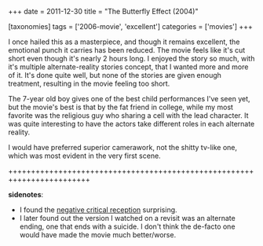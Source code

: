 +++
date = 2011-12-30
title = "The Butterfly Effect (2004)"

[taxonomies]
tags = ['2006-movie', 'excellent']
categories = ['movies']
+++

I once hailed this as a masterpiece, and though it remains excellent,
the emotional punch it carries has been reduced. The movie feels like
it\'s cut short even though it\'s nearly 2 hours long. I enjoyed the
story so much, with it\'s multiple alternate-reality stories concept,
that I wanted more and more of it. It\'s done quite well, but none of
the stories are given enough treatment, resulting in the movie feeling
too short.

The 7-year old boy gives one of the best child performances I\'ve seen
yet, but the movie\'s best is that by the fat friend in college, while
my most favorite was the religious guy who sharing a cell with the lead
character. It was quite interesting to have the actors take different
roles in each alternate reality.

I would have preferred superior camerawork, not the shitty tv-like one,
which was most evident in the very first scene.

++++++++++++++++++++++++++++++++++++++++++++++++++++++++++++++++++++++++

**sidenotes**:

-   I found the [negative critical reception] surprising.
-   I later found out the version I watched on a revisit was an
    alternate ending, one that ends with a suicide. I don\'t think the
    de-facto one would have made the movie much better/worse.

  [negative critical reception]: http://en.wikipedia.org/wiki/The_Butterfly_Effect#Reception
